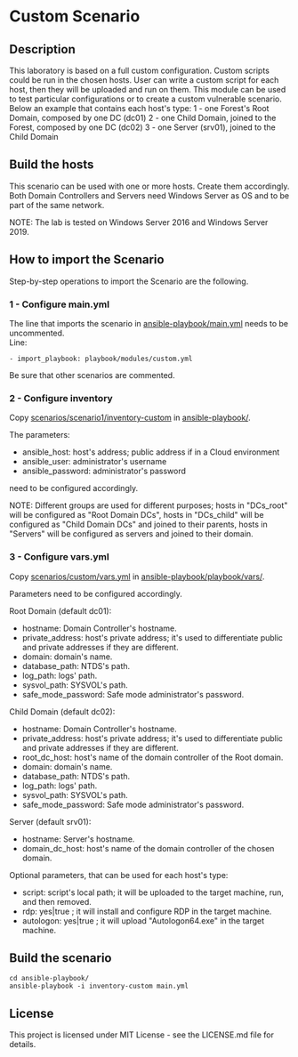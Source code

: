 # Custom Scenario


## Description
This laboratory is based on a full custom configuration. Custom scripts could be run in the chosen hosts.
User can write a custom script for each host, then they will be uploaded and run on them.
This module can be used to test particular configurations or to create a custom vulnerable scenario.
Below an example that contains each host's type:
1 - one Forest's Root Domain, composed by one DC (dc01)
2 - one Child Domain, joined to the Forest, composed by one DC (dc02)
3 - one Server (srv01), joined to the Child Domain

## Build the hosts
This scenario can be used with one or more hosts. Create them accordingly.
Both Domain Controllers and Servers need Windows Server as OS and to be part of the same network.

NOTE: The lab is tested on Windows Server 2016 and Windows Server 2019.

## How to import the Scenario
Step-by-step operations to import the Scenario are the following.

### 1 - Configure main.yml
The line that imports the scenario in [ansible-playbook/main.yml](../../ansible-playbook/main.yml) needs to be uncommented.<br />
Line: 
```
- import_playbook: playbook/modules/custom.yml
```
Be sure that other scenarios are commented.

### 2 - Configure inventory
Copy [scenarios/scenario1/inventory-custom](inventory-custom) in [ansible-playbook/](../../ansible-playbook/).

The parameters:
* ansible_host: host's address; public address if in a Cloud environment
* ansible_user: administrator's username
* ansible_password: administrator's password<br />

need to be configured accordingly.

NOTE: Different groups are used for different purposes; hosts in "DCs_root" will be configured as "Root Domain DCs", hosts in "DCs_child" will be configured as "Child Domain DCs" and joined to their parents, hosts in "Servers" will be configured as servers and joined to their domain.

### 3 - Configure vars.yml
Copy [scenarios/custom/vars.yml](vars.yml) in [ansible-playbook/playbook/vars/](../../ansible-playbook/playbook/vars/).

Parameters need to be configured accordingly.

Root Domain (default dc01):
* hostname: Domain Controller's hostname.
* private_address: host's private address; it's used to differentiate public and private addresses if they are different.
* domain: domain's name.
* database_path: NTDS's path.
* log_path: logs' path.
* sysvol_path: SYSVOL's path.
* safe_mode_password: Safe mode administrator's password.

Child Domain (default dc02):
* hostname: Domain Controller's hostname.
* private_address: host's private address; it's used to differentiate public and private addresses if they are different.
* root_dc_host: host's name of the domain controller of the Root domain.
* domain: domain's name.
* database_path: NTDS's path.
* log_path: logs' path.
* sysvol_path: SYSVOL's path.
* safe_mode_password: Safe mode administrator's password.

Server (default srv01):
* hostname: Server's hostname.
* domain_dc_host: host's name of the domain controller of the chosen domain.

Optional parameters, that can be used for each host's type:
* script: script's local path; it will be uploaded to the target machine, run, and then removed.
* rdp: yes|true ; it will install and configure RDP in the target machine.
* autologon: yes|true ; it will upload "Autologon64.exe" in the target machine.


## Build the scenario
```
cd ansible-playbook/
ansible-playbook -i inventory-custom main.yml
```

## License
This project is licensed under MIT License - see the LICENSE.md file for details.

